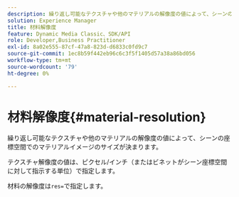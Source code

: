 ```yaml
---
description: 繰り返し可能なテクスチャや他のマテリアルの解像度の値によって、シーンの座標空間でのマテリアルイメージのサイズが決まります。
solution: Experience Manager
title: 材料解像度
feature: Dynamic Media Classic、SDK/API
role: Developer,Business Practitioner
exl-id: 8a02e555-87cf-47a8-823d-d6833c0fd9c7
source-git-commit: 1ec8b59f442eb96c6c3f5f1405d57a38a86bd056
workflow-type: tm+mt
source-wordcount: '79'
ht-degree: 0%

---
```


# 材料解像度{#material-resolution}

繰り返し可能なテクスチャや他のマテリアルの解像度の値によって、シーンの座標空間でのマテリアルイメージのサイズが決まります。

テクスチャ解像度の値は、ピクセル/インチ（またはビネットがシーン座標空間に対して指示する単位）で指定します。

材料の解像度は`res=`で指定します。
